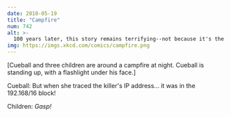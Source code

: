```yaml
---
date: 2010-05-19
title: "Campfire"
num: 742
alt: >-
  100 years later, this story remains terrifying--not because it's the local network block, but because the killer is still on IPv4.
img: https://imgs.xkcd.com/comics/campfire.png
---
```

[Cueball and three children are around a campfire at night. Cueball is standing up, with a flashlight under his face.]

Cueball: But when she traced the killer's IP address... it was in the 192.168/16 block!

Children: *Gasp!*